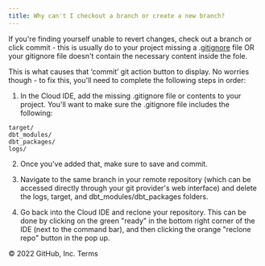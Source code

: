 ```yaml
---
title: Why can't I checkout a branch or create a new branch?
---
```


If you're finding yourself unable to revert changes, check out a branch or click commit - this is usually do to your project missing a .[gitignore](https://github.com/fishtown-analytics/dbt-starter-project/blob/master/.gitignore) file OR your gitignore file doesn't contain the necessary content inside the fole. 

This is what causes that ‘commit’ git action button to display. No worries though - to fix this, you'll need to complete the following steps in order:

1. In the Cloud IDE, add the missing .gitignore file or contents to your project. You'll want to make sure the .gitignore file includes the following:

```
target/
dbt_modules/
dbt_packages/
logs/
```

2. Once you've added that, make sure to save and commit.

3. Navigate to the same branch in your remote repository (which can be accessed directly through your git provider's web interface) and delete the logs, target, and dbt_modules/dbt_packages folders.

4. Go back into the Cloud IDE and reclone your repository. This can be done by clicking on the green "ready" in the bottom right corner of the IDE (next to the command bar), and then clicking the orange "reclone repo" button in the pop up.

</File>
© 2022 GitHub, Inc.
Terms
